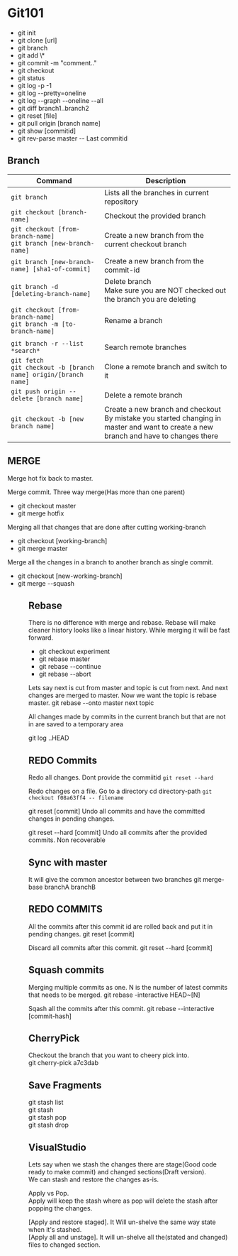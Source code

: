 # Git101

 <ul>
<li>git init</li>
<li>git clone [url]</li>
<li>git branch</li>
<li>git add \*</li>
<li>git commit -m "comment.."</li>
<li>git checkout <branchname></li>
<li>git status</li>
<li>git log -p -1</li>
<li>git log --pretty=oneline</li>
<li>git log --graph --oneline --all</li>
<li>git diff branch1..branch2</li>
<li>git reset [file]</li>
<li>git pull origin [branch name]</li>
<li>git show [commitid]</li>
<li>git rev-parse master -- Last commitid</li>
 </ul>
 
## Branch

|Command                   |Description   |
|--------------------------|---|
|```git branch``` | Lists all the branches in current repository|
|```git checkout [branch-name]```|Checkout the provided branch| 
|```git checkout [from-branch-name]``` <br/> ```git branch [new-branch-name]```|Create a new branch from the current checkout branch|
|```git branch [new-branch-name] [sha1-of-commit]```|Create a new branch from the commit-id| 
|```git branch -d [deleting-branch-name]```|Delete branch </br> Make sure you are NOT checked out the branch you are deleting|
|```git checkout [from-branch-name]``` <br/> ```git branch -m [to-branch-name]``` |Rename a branch|
|||
|```git branch -r --list *search*```|Search remote branches|
|```git fetch```<br/>```git checkout -b [branch name] origin/[branch name]```|Clone a remote branch and switch to it|
|```git push origin --delete [branch name]```|Delete a remote branch|
|```git checkout -b [new branch name]```|Create a new branch and checkout <br/> By mistake you started changing in master and want to create a new branch and have to changes there |

## MERGE

Merge hot fix back to master.

Merge commit. Three way merge(Has more than one parent)

<ul>
    <li>git checkout master</li>
    <li>git merge hotfix</li>
</ul>

Merging all that changes that are done after cutting working-branch

<ul>
    <li>git checkout [working-branch]</li>
    <li>git merge master</li>
</ul>

Merge all the changes in a branch to another branch as single commit.
<ul>
 <li>git checkout [new-working-branch]</li>
 <li>git merge --squash <worked-branch that has your commits c1, c2, m1, m2, c3...</li>
<ul>
 
## Rebase

There is no difference with merge and rebase. Rebase will make cleaner history looks like a linear history.
While merging it will be fast forward.

<ul>
    <li>git checkout experiment</li>
    <li>git rebase master</li>
    <li>git rebase --continue</li>
    <li>git rebase --abort</li>
</ul>

Lets say next is cut from master and topic is cut from next. 
And next changes are merged to master. Now we want the topic is rebase master.
git rebase --onto master next topic

 All changes made by commits in the current branch but that are not in <upstream> are saved to a temporary area

 git log <upstream>..HEAD


## REDO Commits

Redo all changes. Dont provide the commiitid 
```git reset --hard```

Redo changes on a file. Go to a directory cd directory-path
```git checkout f08a63ff4 -- filename```

git reset [commit]
Undo all commits and have the committed changes in pending changes.

git reset --hard [commit]
Undo all commits after the provided commits. Non recoverable

## Sync with master

It will give the common ancestor between two branches
 git merge-base  branchA  branchB

## REDO COMMITS

All the commits after this commit id are rolled back and put it in pending changes.
git reset [commit]

Discard all commits after this commit.
git reset --hard [commit]

## Squash commits

Merging multiple commits as one. N is the number of latest commits that needs to be merged.
git rebase -interactive  HEAD~[N]

Sqash all the commits after this commit.
git rebase --interactive [commit-hash]

## CherryPick

Checkout the branch that you want to cheery pick into. <br/>
git cherry-pick a7c3dab

## Save Fragments

git stash list<br/>
git stash<br/>
git stash pop<br/>
git stash drop

## VisualStudio  

Lets say when we stash the changes there are stage(Good code ready to make commit) and changed sections(Draft version).<br/>
We can stash and restore the changes as-is.<br/>

Apply vs Pop. <br/>
Apply will keep the stash where as pop will delete the stash after popping the changes. <br/>

[Apply and restore staged]. It Will un-shelve the same way state when it's stashed. <br/>
[Apply all and unstage]. It will un-shelve all the(stated and changed) files to changed section.
